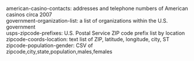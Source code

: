 american-casino-contacts: addresses and telephone numbers of American casinos circa 2007  
government-organization-list: a list of organizations within the U.S. government  
usps-zipcode-prefixes: U.S. Postal Service ZIP code prefix list by location  
zipcode-coords-location: text list of ZIP, latitude, longitude, city, ST   
zipcode-population-gender: CSV of zipcode,city,state,population,males,females  
